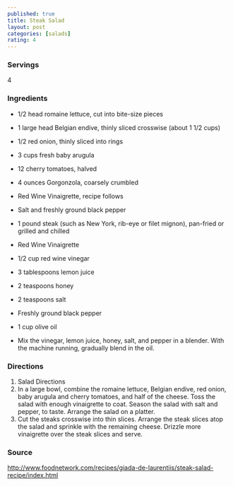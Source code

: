 ```yaml
---
published: true
title: Steak Salad 
layout: post
categories: [salads]
rating: 4
---
```

### Servings
4

### Ingredients
- 1/2 head romaine lettuce, cut into bite-size pieces
- 1 large head Belgian endive, thinly sliced crosswise (about 1 1/2 cups)
- 1/2 red onion, thinly sliced into rings
- 3 cups fresh baby arugula
- 12 cherry tomatoes, halved
- 4 ounces Gorgonzola, coarsely crumbled
- Red Wine Vinaigrette, recipe follows
- Salt and freshly ground black pepper
- 1 pound steak (such as New York, rib-eye or filet mignon), pan-fried or grilled and chilled

- Red Wine Vinaigrette
- 1/2 cup red wine vinegar
- 3 tablespoons lemon juice
- 2 teaspoons honey
- 2 teaspoons salt
- Freshly ground black pepper
- 1 cup olive oil

- Mix the vinegar, lemon juice, honey, salt, and pepper in a blender. With the machine running, gradually blend in the oil.







### Directions
1. Salad Directions
2. In a large bowl, combine the romaine lettuce, Belgian endive, red onion, baby arugula and cherry tomatoes, and half of the cheese. Toss the salad with enough vinaigrette to coat. Season the salad with salt and pepper, to taste. Arrange the salad on a platter.
3. Cut the steaks crosswise into thin slices. Arrange the steak slices atop the salad and sprinkle with the remaining cheese. Drizzle more vinaigrette over the steak slices and serve.

### Source
<a href="http://www.foodnetwork.com/recipes/giada-de-laurentiis/steak-salad-recipe/index.html" target="new">http://www.foodnetwork.com/recipes/giada-de-laurentiis/steak-salad-recipe/index.html</a>
